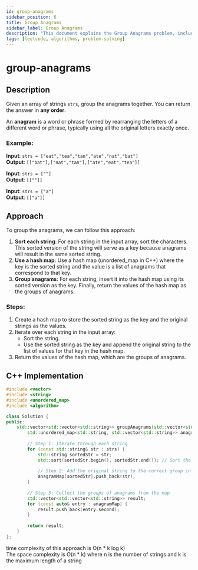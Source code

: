 ```yaml
---
id: group-anagrams
sidebar_position: 6
title: Group Anagrams
sidebar_label: Group Anagrams
description: "This document explains the Group Anagrams problem, including its description, approach, and implementation in C++."
tags: [leetcode, algorithms, problem-solving]
---
```


# group-anagrams

## Description
Given an array of strings `strs`, group the anagrams together. You can return the answer in **any order**.

An **anagram** is a word or phrase formed by rearranging the letters of a different word or phrase, typically using all the original letters exactly once.

### Example:
**Input**: `strs = ["eat","tea","tan","ate","nat","bat"]`  
**Output**: `[["bat"],["nat","tan"],["ate","eat","tea"]]`

**Input**: `strs = [""]`  
**Output**: `[[""]]`

**Input**: `strs = ["a"]`  
**Output**: `[["a"]]`

## Approach
To group the anagrams, we can follow this approach:

1. **Sort each string**: For each string in the input array, sort the characters. This sorted version of the string will serve as a key because anagrams will result in the same sorted string.
2. **Use a hash map**: Use a hash map (unordered_map in C++) where the key is the sorted string and the value is a list of anagrams that correspond to that key.
3. **Group anagrams**: For each string, insert it into the hash map using its sorted version as the key. Finally, return the values of the hash map as the groups of anagrams.

### Steps:
1. Create a hash map to store the sorted string as the key and the original strings as the values.
2. Iterate over each string in the input array:
   - Sort the string.
   - Use the sorted string as the key and append the original string to the list of values for that key in the hash map.
3. Return the values of the hash map, which are the groups of anagrams.

## C++ Implementation

```cpp
#include <vector>
#include <string>
#include <unordered_map>
#include <algorithm>

class Solution {
public:
    std::vector<std::vector<std::string>> groupAnagrams(std::vector<std::string>& strs) {
        std::unordered_map<std::string, std::vector<std::string>> anagramMap;
        
        // Step 1: Iterate through each string
        for (const std::string& str : strs) {
            std::string sortedStr = str;
            std::sort(sortedStr.begin(), sortedStr.end()); // Sort the string
            
            // Step 2: Add the original string to the correct group in the map
            anagramMap[sortedStr].push_back(str);
        }
        
        // Step 3: Collect the groups of anagrams from the map
        std::vector<std::vector<std::string>> result;
        for (const auto& entry : anagramMap) {
            result.push_back(entry.second);
        }
        
        return result;
    }
};
```
time complexity of this approach is O(n * k log k) <br/>
The space complexity is O(n * k) where n is the number of strings and k is the maximum length of a string